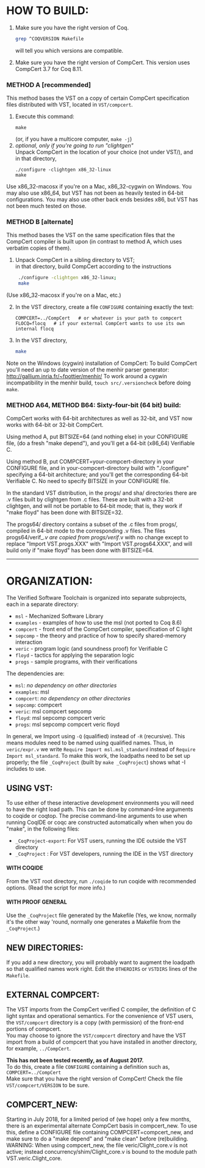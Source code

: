 # HOW TO BUILD:

1. Make sure you have the right version of Coq.  
   ```sh
   grep ^COQVERSION Makefile
   ```
   will tell you which versions are compatible.

2. Make sure you have the right version of CompCert.
   This version uses CompCert 3.7 for Coq 8.11.

### METHOD A [recommended]

This method bases the VST on a copy of certain CompCert specification files
distributed with VST, located in `VST/compcert`.

1. Execute this command:
   ```
   make
   ```  
   (or, if you have a multicore computer,  `make -j`)
2. *optional, only if you're going to run "clightgen"*  
    Unpack CompCert in the location of your choice (not under VST/), and in that
    directory,  
    ```
    ./configure -clightgen x86_32-linux
    make
    ```

Use x86_32-macosx if you're on a Mac, x86_32-cygwin on Windows.
You may also use x86_64, but VST has not been as heavily tested in
64-bit configurations.  You may also use other back ends besides x86,
but VST has not been much tested on those.

### METHOD B [alternate]

This method bases the VST on the same specification files
that the CompCert compiler is built upon (in contrast to method A,
which uses verbatim copies of them).

1. Unpack CompCert in a sibling directory to VST;  
   in that directory, build CompCert according to the instructions
   ```sh
    ./configure -clightgen x86_32-linux;
    make
    ```
(Use x86_32-macosx if you're on a Mac, etc.)

2. In the VST directory, create a file `CONFIGURE` containing exactly the text:  
   ```
   COMPCERT=../CompCert   # or whatever is your path to compcert
   FLOCQ=flocq   # if your external CompCert wants to use its own internal flocq
   ```
3. In the VST directory,  
   ```sh
   make
   ```

Note on the Windows (cygwin) installation of CompCert:
To build CompCert you'll need an up to date version of the
menhir parser generator: http://gallium.inria.fr/~fpottier/menhir/
To work around a cygwin incompatibility in the menhir build,
`touch src/.versioncheck` before doing `make`.

### METHOD A64, METHOD B64:   Sixty-four-bit (64 bit) build:
CompCert works with 64-bit architectures as well as 32-bit,
and VST now works with 64-bit or 32-bit CompCert.

Using method A, put  BITSIZE=64   (and nothing else)
in your CONFIGURE file, (do a fresh "make depend"),
and you'll get a 64-bit (x86_64) Verifiable C.

Using method B, put COMPCERT=your-compcert-directory  in your CONFIGURE file,
and in your-compcert-directory build with "./configure" specifying
a 64-bit architecture; and you'll get the corresponding 64-bit Verifiable C.
No need to specify BITSIZE in your CONFIGURE file.

In the standard VST distribution, in the progs/ and sha/ directories
there are .v files built by clightgen from .c files.  These are built
with a 32-bit clightgen, and will not be portable to 64-bit mode;
that is, they work if "make floyd" has been done with BITSIZE=32.

The progs64/ directory contains a subset of the .c files from progs/,
compiled in 64-bit mode to the corresponding .v files.  The files
progs64/verif_*.v are copied from progs/verif*.v with no change except
to replace "Import VST.progs.XXX" with "Import VST.progs64.XXX",
and will build only if "make floyd" has been done with BITSIZE=64.


--------------------------------------------------------------------------------

# ORGANIZATION:

The Verified Software Toolchain is organized into separate subprojects,
each in a separate directory:

- `msl` -   Mechanized Software Library
- `examples` - examples of how to use the msl (not ported to Coq 8.6)
- `compcert` -   front end of the CompCert compiler, specification of C light
- `sepcomp` - the theory and practice of how to specify shared-memory interaction
- `veric` -  program logic (and soundness proof) for Verifiable C
- `floyd` -  tactics for applying the separation logic
- `progs` -  sample programs, with their verifications

The dependencies are:

- `msl`:   _no dependency on other directories_
- `examples`: msl
- `compcert`: _no dependency on other directories_
- `sepcomp`: compcert
- `veric`:  msl compcert sepcomp
- `floyd`: msl sepcomp compcert veric
- `progs`: msl sepcomp compcert veric floyd

In general, we Import using `-Q` (qualified) instead of `-R`
(recursive).  This means modules need to be named using qualified names.
Thus, in `veric/expr.v` we write `Require Import msl.msl_standard`
instead of `Require Import msl_standard`.  To make this work, the loadpaths
need to be set up properly; the file `_CoqProject` (built by `make _CoqProject`)
shows what -I includes to use.

## USING VST:

To use either of these interactive development environments you will
need to have the right load path.  This can be done by command-line
arguments to coqide or coqtop.  The precise command-line arguments
to use when running CoqIDE or coqc are constructed automatically when
when you do "make", in the following files:

- `_CoqProject-export`: For VST users, running the IDE outside the VST directory
- `_CoqProject` : For VST developers, running the IDE in the VST directory

#### WITH COQIDE

From the VST root directory, run `./coqide` to run coqide with recommended options.
(Read the script for more info.)

#### WITH PROOF GENERAL

Use the `_CoqProject` file generated by the Makefile
   (Yes, we know, normally it's the other way 'round, normally one generates
    a Makefile from the `_CoqProject`.)

## NEW DIRECTORIES:

If you add a new directory, you will probably want to augment the loadpath
so that qualified names work right.  Edit the `OTHERDIRS` or `VSTDIRS` lines of
the `Makefile`.

## EXTERNAL COMPCERT:

The VST imports from the CompCert verified C compiler, the definition
of C light syntax and operational semantics.  For the convenience of
VST users, the `VST/compcert` directory is a copy (with permission) of
the front-end portions of compcert.  
You may choose to ignore the `VST/compcert` directory and have
the VST import from a build of compcert that you have installed in
another directory, for example,  `../CompCert`.

**This has not been tested recently, as of August 2017.**  
To do this, create a file `CONFIGURE` containing a definition such as,
  `COMPCERT=../CompCert`  
Make sure that you have the right version of CompCert!  Check
the file `VST/compcert/VERSION` to be sure.

## COMPCERT_NEW:
Starting in July 2018, for a limited period of (we hope) only a few months,
there is an experimental alternate CompCert basis in compcert_new.
To use this, define a CONFIGURE file containing  COMPCERT=compcert_new,
and make sure to do a "make depend" and "make clean" before (re)building.
WARNING:  When using compcert_new, the file veric/Clight_core.v
is not active; instead concurrency/shim/Clight_core.v is bound to the
module path VST.veric.Clight_core.
